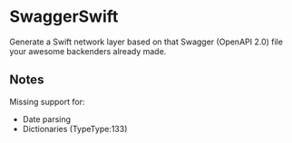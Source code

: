 # SwaggerSwift

Generate a Swift network layer based on that Swagger (OpenAPI 2.0) file your awesome backenders already made.

## Notes
Missing support for:
- Date parsing
- Dictionaries (TypeType:133)
